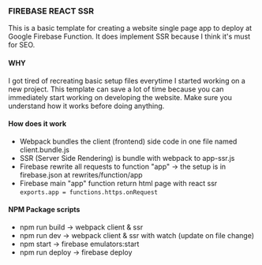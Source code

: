 ### FIREBASE REACT SSR

This is a basic template for creating a website single page app to deploy at Google Firebase Function. It does implement SSR because I think it's must for SEO.

#### WHY
I got tired of recreating basic setup files everytime I started working on a new project. This template can save a lot of time because you can immediately start working on developing the website. Make sure you understand how it works before doing anything.

#### How does it work
-  Webpack bundles the client (frontend) side code in one file named client.bundle.js
-  SSR (Server Side Rendering) is bundle with webpack to app-ssr.js
-  Firebase rewrite all requests to function "app" -> the setup is in firebase.json at rewrites/function/app
-  Firebase main "app" function return html page with react ssr
`exports.app = functions.https.onRequest`

#### NPM Package scripts
- npm run build -> webpack client & ssr
- npm run dev -> webpack client & ssr with watch (update on file change)
- npm start -> firebase emulators:start
- npm run deploy -> firebase deploy
